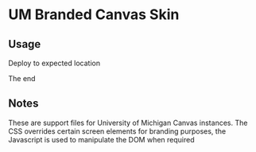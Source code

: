 # UM Branded Canvas Skin

## Usage

Deploy to expected location

The end

## Notes
These are support files for University of Michigan Canvas instances. The CSS overrides certain screen elements for branding purposes, the Javascript is used to manipulate the DOM when required